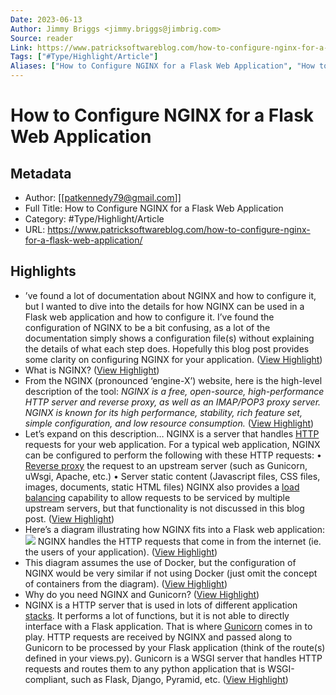 ```yaml
---
Date: 2023-06-13
Author: Jimmy Briggs <jimmy.briggs@jimbrig.com>
Source: reader
Link: https://www.patricksoftwareblog.com/how-to-configure-nginx-for-a-flask-web-application/
Tags: ["#Type/Highlight/Article"]
Aliases: ["How to Configure NGINX for a Flask Web Application", "How to Configure NGINX for a Flask Web Application"]
---
```

# How to Configure NGINX for a Flask Web Application

## Metadata
- Author: [[patkennedy79@gmail.com]]
- Full Title: How to Configure NGINX for a Flask Web Application
- Category: #Type/Highlight/Article
- URL: https://www.patricksoftwareblog.com/how-to-configure-nginx-for-a-flask-web-application/

## Highlights
- ’ve found a lot of documentation about NGINX and how to configure it, but I wanted to dive into the details for how NGINX can be used in a Flask web application and how to configure it. I’ve found the configuration of NGINX to be a bit confusing, as a lot of the documentation simply shows a configuration file(s) without explaining the details of what each step does. Hopefully this blog post provides some clarity on configuring NGINX for your application. ([View Highlight](https://read.readwise.io/read/01gtsnxbbrt1cztde654hqhkre))
- What is NGINX? ([View Highlight](https://read.readwise.io/read/01gtsnxed9bntb37g25gzg6h51))
- From the NGINX (pronounced ‘engine-X’) website, here is the high-level description of the tool:
  *NGINX is a free, open-source, high-performance HTTP server and reverse proxy, as well as an IMAP/POP3 proxy server. NGINX is known for its high performance, stability, rich feature set, simple configuration, and low resource consumption.* ([View Highlight](https://read.readwise.io/read/01gtsnxnp31sh7n1ypw7mcc6gc))
- Let’s expand on this description… NGINX is a server that handles [HTTP](https://en.wikipedia.org/wiki/Hypertext_Transfer_Protocol) requests for your web application. For a typical web application, NGINX can be configured to perform the following with these HTTP requests:
  • [Reverse proxy](https://en.wikipedia.org/wiki/Reverse_proxy) the request to an upstream server (such as Gunicorn, uWsgi, Apache, etc.)
  • Server static content (Javascript files, CSS files, images, documents, static HTML files)
  NGINX also provides a [load balancing](http://nginx.org/en/docs/http/load_balancing.html) capability to allow requests to be serviced by multiple upstream servers, but that functionality is not discussed in this blog post. ([View Highlight](https://read.readwise.io/read/01gtsny0h3mn72j8qqc4796n46))
- Here’s a diagram illustrating how NGINX fits into a Flask web application:
  [![](https://i2.wp.com/www.patricksoftwareblog.com/wp-content/uploads/2016/09/NGINX-in-Production-Environment.png?w=938&ssl=1)](https://i2.wp.com/www.patricksoftwareblog.com/wp-content/uploads/2016/09/NGINX-in-Production-Environment.png?ssl=1)
  NGINX handles the HTTP requests that come in from the internet (ie. the users of your application). ([View Highlight](https://read.readwise.io/read/01gtsnyaaxmk9fez1jh5n1zq6p))
- This diagram assumes the use of Docker, but the configuration of NGINX would be very similar if not using Docker (just omit the concept of containers from the diagram). ([View Highlight](https://read.readwise.io/read/01gtsnyh6mjc8g3qvdagq32j56))
- Why do you need NGINX and Gunicorn? ([View Highlight](https://read.readwise.io/read/01gtsnyexj66r0mrb8krmgsph1))
- NGINX is a HTTP server that is used in lots of different application [stacks](https://www.nginx.com/resources/wiki/start/#pre-canned-configurations). It performs a lot of functions, but it is not able to directly interface with a Flask application. That is where [Gunicorn](http://gunicorn.org/) comes in to play. HTTP requests are received by NGINX and passed along to Gunicorn to be processed by your Flask application (think of the route(s) defined in your views.py). Gunicorn is a WSGI server that handles HTTP requests and routes them to any python application that is WSGI-compliant, such as Flask, Django, Pyramid, etc. ([View Highlight](https://read.readwise.io/read/01gtsnynb0t9ax04d5e2h97c1g))
